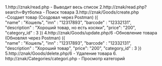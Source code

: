 1.http://znak/read.php - Выводит весь список
2.http://znak/read.php?search=Футболка - Поиск товара
3.http://znak/Goods/create.php -Создает товар (Создовал через Postman)
({  
     "name" : "Кошель",
     "inn" : "12317893",
     "barcode" : "12332131",
    "description" : "Хороший товар, но есть косяки",
    "price": "200",
    "category_id" : 3
}) 
4.http://znak/Goods/update.php/6 -Обновление товара (Обновлял через Postman)
({  
     "name" : "Кошель",
     "inn" : "12317893",
     "barcode" : "12332131",
    "description" : "Хороший товар",
    "price": "200",
    "category_id" : 3
})
5.http://znak/Goods/delete.php/6 - Удаление товара 
6. http://znak/Categories/categori.php - Просмотр категорий 

